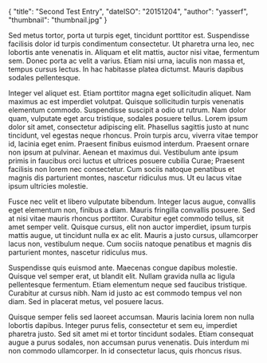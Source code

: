 {
	"title": "Second Test Entry",
	"dateISO": "20151204",
	"author": "yasserf",
    "thumbnail": "thumbnail.jpg"
}

Sed metus tortor, porta ut turpis eget, tincidunt porttitor est. Suspendisse facilisis dolor id turpis condimentum consectetur. Ut pharetra urna leo, nec lobortis ante venenatis in. Aliquam et elit mattis, auctor nisi vitae, fermentum sem. Donec porta ac velit a varius. Etiam nisi urna, iaculis non massa et, tempus cursus lectus. In hac habitasse platea dictumst. Mauris dapibus sodales pellentesque.

Integer vel aliquet est. Etiam porttitor magna eget sollicitudin aliquet. Nam maximus ac est imperdiet volutpat. Quisque sollicitudin turpis venenatis elementum commodo. Suspendisse suscipit a odio ut rutrum. Nam dolor quam, vulputate eget arcu tristique, sodales posuere tellus. Lorem ipsum dolor sit amet, consectetur adipiscing elit. Phasellus sagittis justo at nunc tincidunt, vel egestas neque rhoncus. Proin turpis arcu, viverra vitae tempor id, lacinia eget enim. Praesent finibus euismod interdum. Praesent ornare non ipsum at pulvinar. Aenean et maximus dui. Vestibulum ante ipsum primis in faucibus orci luctus et ultrices posuere cubilia Curae; Praesent facilisis non lorem nec consectetur. Cum sociis natoque penatibus et magnis dis parturient montes, nascetur ridiculus mus. Ut eu lacus vitae ipsum ultricies molestie.

Fusce nec velit et libero vulputate bibendum. Integer lacus augue, convallis eget elementum non, finibus a diam. Mauris fringilla convallis posuere. Sed at nisi vitae mauris rhoncus porttitor. Curabitur eget commodo tellus, sit amet semper velit. Quisque cursus, elit non auctor imperdiet, ipsum turpis mattis augue, ut tincidunt nulla ex ac elit. Mauris a justo cursus, ullamcorper lacus non, vestibulum neque. Cum sociis natoque penatibus et magnis dis parturient montes, nascetur ridiculus mus.

Suspendisse quis euismod ante. Maecenas congue dapibus molestie. Quisque vel semper erat, ut blandit elit. Nullam gravida nulla ac ligula pellentesque fermentum. Etiam elementum neque sed faucibus tristique. Curabitur at cursus nibh. Nam id justo ac est commodo tempus vel non diam. Sed in placerat metus, vel posuere lacus.

Quisque semper felis sed laoreet accumsan. Mauris lacinia lorem non nulla lobortis dapibus. Integer purus felis, consectetur et sem eu, imperdiet pharetra justo. Sed sit amet mi et tortor tincidunt sodales. Etiam consequat augue a purus sodales, non accumsan purus venenatis. Duis interdum mi non commodo ullamcorper. In id consectetur lacus, quis rhoncus risus.